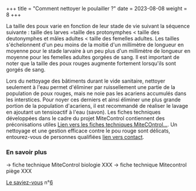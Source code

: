 +++
title = "Comment nettoyer le poulailler ?"
date = 2023-08-08
weight = 8
+++


La taille des poux varie en fonction de leur stade de vie suivant la séquence suivante : taille des larves =taille des protonymphes < taille des deutonymphes et mâles adultes < taille des femelles adultes. Les tailles s'échelonnent d'un peu moins de la moitié d'un millimètre de longueur en moyenne pour le stade larvaire à un peu plus d'un millimètre de longueur en moyenne pour les femelles adultes gorgées de sang. 
Il est important de noter que la taille des poux rouges augmente fortement lorsqu'ils sont gorgés de sang. 

Lors du nettoyage des bâtiments durant le vide sanitaire, nettoyer seulement à l'eau permet d'éliminer par ruissellement une partie de la population de poux rouges, mais ne noie pas les acariens accumulés dans les interstices. Pour noyer ces derniers et ainsi éliminer une plus grande portion de la population d'acariens, il est recommandé de réaliser le lavage en ajoutant un tensioactif à l'eau (savon). 
Les fiches techniques développées dans le cadre du projet MiteControl contiennent des préconisations utiles [Lien vers les fiches techniques MiteCOntrol…](XXXXXX). Un nettoyage et une gestion efficace contre le pou rouge sont délicats, entourez-vous de personnes qualifiées [lien vers contact](XXXXXX).

### En savoir plus

-> fiche technique MiteControl biologie XXX
-> fiche technique Mitecontrol piège XXX

[Le saviez-vous](https://pourougepoule.fr/connaissance) n°[6](https://pourougepoule.fr/connaissance#slide_idr-6)
